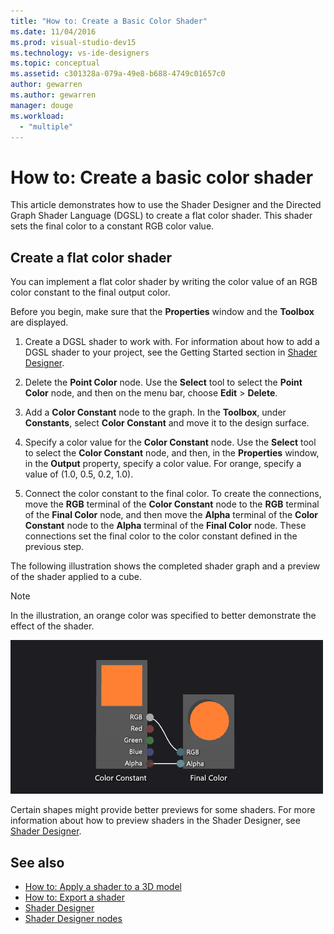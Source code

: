 ```yaml
---
title: "How to: Create a Basic Color Shader"
ms.date: 11/04/2016
ms.prod: visual-studio-dev15
ms.technology: vs-ide-designers
ms.topic: conceptual
ms.assetid: c301328a-079a-49e8-b688-4749c01657c0
author: gewarren
ms.author: gewarren
manager: douge
ms.workload:
  - "multiple"
---
```

# How to: Create a basic color shader

This article demonstrates how to use the Shader Designer and the Directed Graph Shader Language (DGSL) to create a flat color shader. This shader sets the final color to a constant RGB color value.

## Create a flat color shader

You can implement a flat color shader by writing the color value of an RGB color constant to the final output color.

Before you begin, make sure that the **Properties** window and the **Toolbox** are displayed.

1.  Create a DGSL shader to work with. For information about how to add a DGSL shader to your project, see the Getting Started section in [Shader Designer](../designers/shader-designer.md).

2.  Delete the **Point Color** node. Use the **Select** tool to select the **Point Color** node, and then on the menu bar, choose **Edit** > **Delete**.

3.  Add a **Color Constant** node to the graph. In the **Toolbox**, under **Constants**, select **Color Constant** and move it to the design surface.

4.  Specify a color value for the **Color Constant** node. Use the **Select** tool to select the **Color Constant** node, and then, in the **Properties** window, in the **Output** property, specify a color value. For orange, specify a value of (1.0, 0.5, 0.2, 1.0).

5.  Connect the color constant to the final color. To create the connections, move the **RGB** terminal of the **Color Constant** node to the **RGB** terminal of the **Final Color** node, and then move the **Alpha** terminal of the **Color Constant** node to the **Alpha** terminal of the **Final Color** node. These connections set the final color to the color constant defined in the previous step.

The following illustration shows the completed shader graph and a preview of the shader applied to a cube.

> [!NOTE]
> In the illustration, an orange color was specified to better demonstrate the effect of the shader.

![Shader graph and its result on a 3&#45;D model](../designers/media/digit-flat-color-effect.png)

Certain shapes might provide better previews for some shaders. For more information about how to preview shaders in the Shader Designer, see [Shader Designer](../designers/shader-designer.md).

## See also

- [How to: Apply a shader to a 3D model](../designers/how-to-apply-a-shader-to-a-3-d-model.md)
- [How to: Export a shader](../designers/how-to-export-a-shader.md)
- [Shader Designer](../designers/shader-designer.md)
- [Shader Designer nodes](../designers/shader-designer-nodes.md)